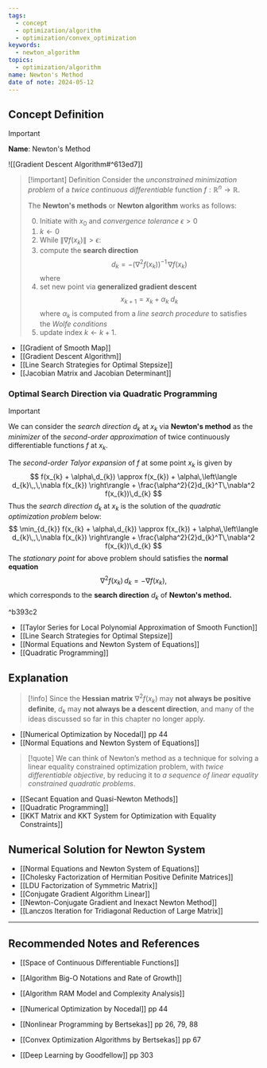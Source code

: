 ```yaml
---
tags:
  - concept
  - optimization/algorithm
  - optimization/convex_optimization
keywords:
  - newton_algorithm
topics:
  - optimization/algorithm
name: Newton's Method
date of note: 2024-05-12
---
```


## Concept Definition

>[!important]
>**Name**: Newton's Method

![[Gradient Descent Algorithm#^613ed7]]

>[!important] Definition
>Consider the *unconstrained  minimization problem* of a *twice continuous differentiable* function $f: \mathbb{R}^{n} \to \mathbb{R}$. 
>
>The **Newton's methods** or **Newton algorithm** works as follows:
>
>0. Initiate with  $x_{0}$ and *convergence tolerance* $\epsilon >0$
>1. $k \leftarrow 0$
>2. While $\lVert \nabla f(x_{k}) \rVert > \epsilon$:
>	1. compute the **search direction** $$d_{k} = - \left( \nabla^2 f(x_{k}) \right)^{-1}\,\nabla f(x_{k})$$ where 
>	2. set new point via **generalized gradient descent** $$x_{k+1} = x_{k} + \alpha_{k}\;d_{k}$$ where $\alpha_{k}$ is computed from a *line search procedure* to satisfies the *Wolfe conditions*
>	3. update index $k \leftarrow k+ 1.$   

- [[Gradient of Smooth Map]]
- [[Gradient Descent Algorithm]]
- [[Line Search Strategies for Optimal Stepsize]]
- [[Jacobian Matrix and Jacobian Determinant]]

### Optimal Search Direction via Quadratic Programming

>[!important] 
>We can consider the *search direction* $d_{k}$ at $x_{k}$ via **Newton's method** as the *minimizer* of the *second-order approximation* of  twice continuously differentiable functions $f$ at $x_{k}$.
>
>The *second-order Talyor expansion* of $f$ at some point $x_{k}$ is given by 
>$$
>f(x_{k} + \alpha\,d_{k}) \approx f(x_{k}) + \alpha\,\left\langle  d_{k}\,,\,\nabla f(x_{k}) \right\rangle + \frac{\alpha^2}{2}d_{k}^T\,\nabla^2 f(x_{k})\,d_{k}
>$$
>Thus the *search direction* $d_{k}$ at $x_{k}$ is the solution of the *quadratic optimization problem* below:
>$$
>\min_{d_{k}} f(x_{k} + \alpha\,d_{k}) \approx f(x_{k}) + \alpha\,\left\langle  d_{k}\,,\,\nabla f(x_{k}) \right\rangle + \frac{\alpha^2}{2}d_{k}^T\,\nabla^2 f(x_{k})\,d_{k}
>$$
>The *stationary point* for above problem should satisfies the **normal equation**
>$$
>\nabla^2 f(x_{k})\,d_{k} = -\nabla f(x_{k}),
>$$
>which corresponds to the **search direction** $d_{k}$ of **Newton's method.**

^b393c2

- [[Taylor Series for Local Polynomial Approximation of Smooth Function]]
- [[Line Search Strategies for Optimal Stepsize]]
- [[Normal Equations and Newton System of Equations]]
- [[Quadratic Programming]]

## Explanation

>[!info]
>Since the **Hessian matrix** $\nabla^2 f(x_{k})$ may **not always be positive definite**, $d_{k}$ may **not always be a descent direction**, and many of the ideas discussed so far in this chapter no longer apply.

- [[Numerical Optimization by Nocedal]]  pp 44
- [[Normal Equations and Newton System of Equations]]

>[!quote]
>We can think of Newton’s method as a technique for solving a linear equality constrained optimization problem, with *twice differentiable objective*, by reducing it to *a sequence of linear equality constrained quadratic problems*.

- [[Secant Equation and Quasi-Newton Methods]]
- [[Quadratic Programming]]
- [[KKT Matrix and KKT System for Optimization with Equality Constraints]]


## Numerical Solution for Newton System

- [[Normal Equations and Newton System of Equations]]
- [[Cholesky Factorization of Hermitian Positive Definite Matrices]]
- [[LDU Factorization of Symmetric Matrix]]
- [[Conjugate Gradient Algorithm Linear]]
- [[Newton-Conjugate Gradient and Inexact Newton Method]]
- [[Lanczos Iteration for Tridiagonal Reduction of Large Matrix]]



-----------
##  Recommended Notes and References

- [[Space of Continuous Differentiable Functions]]

- [[Algorithm Big-O Notations and Rate of Growth]]
- [[Algorithm RAM Model and Complexity Analysis]]


- [[Numerical Optimization by Nocedal]]  pp 44
- [[Nonlinear Programming by Bertsekas]] pp 26, 79, 88
- [[Convex Optimization Algorithms by Bertsekas]] pp 67
- [[Deep Learning by Goodfellow]] pp 303